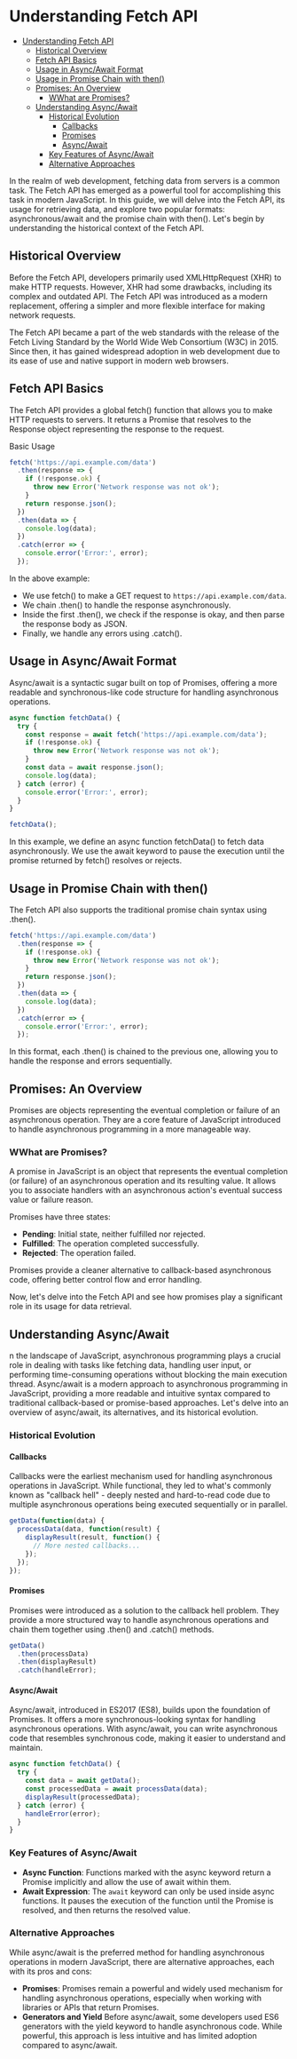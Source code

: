 # Understanding Fetch API

- [Understanding Fetch API](#understanding-fetch-api)
  - [Historical Overview](#historical-overview)
  - [Fetch API Basics](#fetch-api-basics)
  - [Usage in Async/Await Format](#usage-in-asyncawait-format)
  - [Usage in Promise Chain with then()](#usage-in-promise-chain-with-then)
  - [Promises: An Overview](#promises-an-overview)
    - [WWhat are Promises?](#wwhat-are-promises)
  - [Understanding Async/Await](#understanding-asyncawait)
    - [Historical Evolution](#historical-evolution)
      - [Callbacks](#callbacks)
      - [Promises](#promises)
      - [Async/Await](#asyncawait)
    - [Key Features of Async/Await](#key-features-of-asyncawait)
    - [Alternative Approaches](#alternative-approaches)

In the realm of web development, fetching data from servers is a common task. The Fetch API has emerged as a powerful tool for accomplishing this task in modern JavaScript. In this guide, we will delve into the Fetch API, its usage for retrieving data, and explore two popular formats: asynchronous/await and the promise chain with then(). Let's begin by understanding the historical context of the Fetch API.

## Historical Overview

Before the Fetch API, developers primarily used XMLHttpRequest (XHR) to make HTTP requests. However, XHR had some drawbacks, including its complex and outdated API. The Fetch API was introduced as a modern replacement, offering a simpler and more flexible interface for making network requests.

The Fetch API became a part of the web standards with the release of the Fetch Living Standard by the World Wide Web Consortium (W3C) in 2015. Since then, it has gained widespread adoption in web development due to its ease of use and native support in modern web browsers.

## Fetch API Basics

The Fetch API provides a global fetch() function that allows you to make HTTP requests to servers. It returns a Promise that resolves to the Response object representing the response to the request.

Basic Usage

```javascript
fetch('https://api.example.com/data')
  .then(response => {
    if (!response.ok) {
      throw new Error('Network response was not ok');
    }
    return response.json();
  })
  .then(data => {
    console.log(data);
  })
  .catch(error => {
    console.error('Error:', error);
  });
```

In the above example:

- We use fetch() to make a GET request to `https://api.example.com/data`.
- We chain .then() to handle the response asynchronously.
- Inside the first .then(), we check if the response is okay, and then parse the response body as JSON.
- Finally, we handle any errors using .catch().

## Usage in Async/Await Format

Async/await is a syntactic sugar built on top of Promises, offering a more readable and synchronous-like code structure for handling asynchronous operations.

```javascript
async function fetchData() {
  try {
    const response = await fetch('https://api.example.com/data');
    if (!response.ok) {
      throw new Error('Network response was not ok');
    }
    const data = await response.json();
    console.log(data);
  } catch (error) {
    console.error('Error:', error);
  }
}

fetchData();
```

In this example, we define an async function fetchData() to fetch data asynchronously. We use the await keyword to pause the execution until the promise returned by fetch() resolves or rejects.

## Usage in Promise Chain with then()

The Fetch API also supports the traditional promise chain syntax using .then().

```javascript
fetch('https://api.example.com/data')
  .then(response => {
    if (!response.ok) {
      throw new Error('Network response was not ok');
    }
    return response.json();
  })
  .then(data => {
    console.log(data);
  })
  .catch(error => {
    console.error('Error:', error);
  });

```

In this format, each .then() is chained to the previous one, allowing you to handle the response and errors sequentially.

## Promises: An Overview

Promises are objects representing the eventual completion or failure of an asynchronous operation. They are a core feature of JavaScript introduced to handle asynchronous programming in a more manageable way.

### WWhat are Promises?

A promise in JavaScript is an object that represents the eventual completion (or failure) of an asynchronous operation and its resulting value. It allows you to associate handlers with an asynchronous action's eventual success value or failure reason.

Promises have three states:

- **Pending**: Initial state, neither fulfilled nor rejected.
- **Fulfilled**: The operation completed successfully.
- **Rejected**: The operation failed.

Promises provide a cleaner alternative to callback-based asynchronous code, offering better control flow and error handling.

Now, let's delve into the Fetch API and see how promises play a significant role in its usage for data retrieval.

## Understanding Async/Await

n the landscape of JavaScript, asynchronous programming plays a crucial role in dealing with tasks like fetching data, handling user input, or performing time-consuming operations without blocking the main execution thread. Async/await is a modern approach to asynchronous programming in JavaScript, providing a more readable and intuitive syntax compared to traditional callback-based or promise-based approaches. Let's delve into an overview of async/await, its alternatives, and its historical evolution.

### Historical Evolution

#### Callbacks

Callbacks were the earliest mechanism used for handling asynchronous operations in JavaScript. While functional, they led to what's commonly known as "callback hell" - deeply nested and hard-to-read code due to multiple asynchronous operations being executed sequentially or in parallel.

```javascript
getData(function(data) {
  processData(data, function(result) {
    displayResult(result, function() {
      // More nested callbacks...
    });
  });
});
```

#### Promises

Promises were introduced as a solution to the callback hell problem. They provide a more structured way to handle asynchronous operations and chain them together using .then() and .catch() methods.

```javascript
getData()
  .then(processData)
  .then(displayResult)
  .catch(handleError);
```

#### Async/Await

Async/await, introduced in ES2017 (ES8), builds upon the foundation of Promises. It offers a more synchronous-looking syntax for handling asynchronous operations. With async/await, you can write asynchronous code that resembles synchronous code, making it easier to understand and maintain.

```javascript
async function fetchData() {
  try {
    const data = await getData();
    const processedData = await processData(data);
    displayResult(processedData);
  } catch (error) {
    handleError(error);
  }
}
```

### Key Features of Async/Await

- **Async Function**: Functions marked with the async keyword return a Promise implicitly and allow the use of await within them.
- **Await Expression**: The `await` keyword can only be used inside async functions. It pauses the execution of the function until the Promise is resolved, and then returns the resolved value.

### Alternative Approaches

While async/await is the preferred method for handling asynchronous operations in modern JavaScript, there are alternative approaches, each with its pros and cons:

- **Promises**: Promises remain a powerful and widely used mechanism for handling asynchronous operations, especially when working with libraries or APIs that return Promises.
- **Generators and Yield** Before async/await, some developers used ES6 generators with the yield keyword to handle asynchronous code. While powerful, this approach is less intuitive and has limited adoption compared to async/await.
